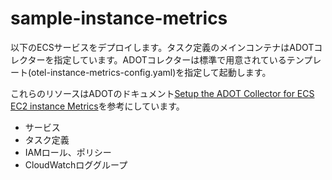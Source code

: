 # sample-instance-metrics

以下のECSサービスをデプロイします。タスク定義のメインコンテナはADOTコレクターを指定しています。ADOTコレクターは標準で用意されているテンプレート(otel-instance-metrics-config.yaml)を指定して起動します。

これらのリソースはADOTのドキュメント[Setup the ADOT Collector for ECS EC2 instance Metrics](https://aws-otel.github.io/docs/setup/ecs#3-setup-the-adot-collector-for-ecs-ec2-instance-metrics)を参考にしています。

- サービス
- タスク定義
- IAMロール、ポリシー
- CloudWatchロググループ

